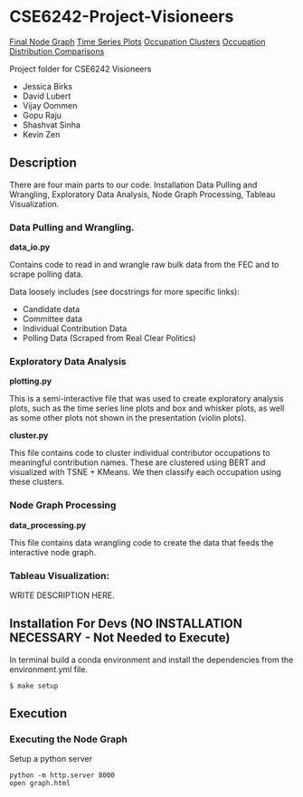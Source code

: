 # CSE6242-Project-Visioneers

[Final Node Graph](https://kzenstratus.github.io/gt_data_vis/)
[Time Series Plots](https://kzenstratus.github.io/gt_data_vis/eda_plots/national_poll_contrib.html)
[Occupation Clusters](https://kzenstratus.github.io/gt_data_vis/eda_plots/tsne_100_occupation_2020_10_30.html)
[Occupation Distribution Comparisons](https://kzenstratus.github.io/gt_data_vis/eda_plots/box_whisker_final.html)


Project folder for CSE6242 Visioneers

- Jessica Birks
- David Lubert
- Vijay Oommen
- Gopu Raju
- Shashvat Sinha
- Kevin Zen



## Description

There are four main parts to our code. Installation Data Pulling and Wrangling, Exploratory Data Analysis, Node Graph Processing, Tableau Visualization.

### Data Pulling and Wrangling.

**data_io.py**

Contains code to read in and wrangle raw bulk data from the FEC and to scrape polling data.

Data loosely includes (see docstrings for more specific links): 

* Candidate data
* Committee data
* Individual Contribution Data
* Polling Data (Scraped from Real Clear Politics)

### Exploratory Data Analysis

**plotting.py**

This is a semi-interactive file that was used to create exploratory analysis plots, such as the time series line plots and box and whisker plots, as well as some other plots not shown in the presentation (violin plots).

**cluster.py**

This file contains code to cluster individual contributor occupations to meaningful contribution names. These are clustered using BERT and visualized with TSNE + KMeans. We then classify each occupation using these clusters. 

### Node Graph Processing

**data_processing.py**

This file contains data wrangling code to create the data that feeds the interactive node graph.

### Tableau Visualization: 

WRITE DESCRIPTION HERE.


## Installation For Devs (NO INSTALLATION NECESSARY - Not Needed to Execute)

In terminal build a conda environment and install the dependencies from the environment.yml file.

```
$ make setup
```

## Execution

### Executing the Node Graph

Setup a python server

```
python -m http.server 8000
open graph.html
```

